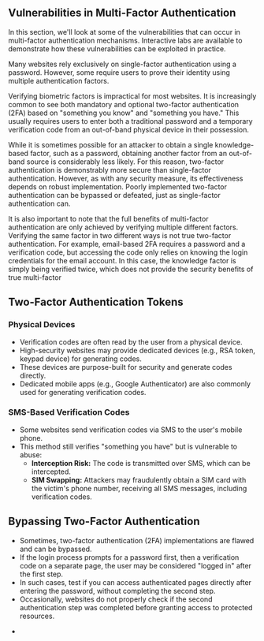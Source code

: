 ## Vulnerabilities in Multi-Factor Authentication

In this section, we'll look at some of the vulnerabilities that can occur in multi-factor authentication mechanisms. Interactive labs are available to demonstrate how these vulnerabilities can be exploited in practice.

Many websites rely exclusively on single-factor authentication using a password. However, some require users to prove their identity using multiple authentication factors.

Verifying biometric factors is impractical for most websites. It is increasingly common to see both mandatory and optional two-factor authentication (2FA) based on "something you know" and "something you have." This usually requires users to enter both a traditional password and a temporary verification code from an out-of-band physical device in their possession.

While it is sometimes possible for an attacker to obtain a single knowledge-based factor, such as a password, obtaining another factor from an out-of-band source is considerably less likely. For this reason, two-factor authentication is demonstrably more secure than single-factor authentication. However, as with any security measure, its effectiveness depends on robust implementation. Poorly implemented two-factor authentication can be bypassed or defeated, just as single-factor authentication can.

It is also important to note that the full benefits of multi-factor authentication are only achieved by verifying multiple different factors. Verifying the same factor in two different ways is not true two-factor authentication. For example, email-based 2FA requires a password and a verification code, but accessing the code only relies on knowing the login credentials for the email account. In this case, the knowledge factor is simply being verified twice, which does not provide the security benefits of true multi-factor

## Two-Factor Authentication Tokens

### Physical Devices

- Verification codes are often read by the user from a physical device.
- High-security websites may provide dedicated devices (e.g., RSA token, keypad device) for generating codes.
- These devices are purpose-built for security and generate codes directly.
- Dedicated mobile apps (e.g., Google Authenticator) are also commonly used for generating verification codes.

### SMS-Based Verification Codes

- Some websites send verification codes via SMS to the user's mobile phone.
- This method still verifies "something you have" but is vulnerable to abuse:
  - **Interception Risk:** The code is transmitted over SMS, which can be intercepted.
  - **SIM Swapping:** Attackers may fraudulently obtain a SIM card with the victim's phone number, receiving all SMS messages, including verification codes.

## Bypassing Two-Factor Authentication

- Sometimes, two-factor authentication (2FA) implementations are flawed and can be bypassed.
- If the login process prompts for a password first, then a verification code on a separate page, the user may be considered "logged in" after the first step.
- In such cases, test if you can access authenticated pages directly after entering the password, without completing the second step.
- Occasionally, websites do not properly check if the second authentication step was completed before granting access to protected resources.
+